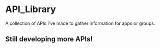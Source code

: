 # API_Library
A collection of APIs I've made to gather information for apps or groups.

## Still developing more APIs!
